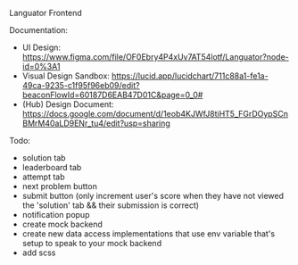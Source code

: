 Languator Frontend

Documentation:
- UI Design: https://www.figma.com/file/OF0Ebry4P4xUv7AT54lotf/Languator?node-id=0%3A1
- Visual Design Sandbox: https://lucid.app/lucidchart/711c88a1-fe1a-49ca-9235-c1f95f96eb09/edit?beaconFlowId=60187D6EAB47D01C&page=0_0#
- (Hub) Design Document: https://docs.google.com/document/d/1eob4KJWfJ8tiHT5_FGrDOypSCnBMrM40aLD9ENr_tu4/edit?usp=sharing

Todo:
- solution tab
- leaderboard tab
- attempt tab
- next problem button
- submit button (only increment user's score when they have not viewed the 'solution' tab && their submission is correct)
- notification popup
- create mock backend
- create new data access implementations that use env variable that's setup to speak to your mock backend
- add scss